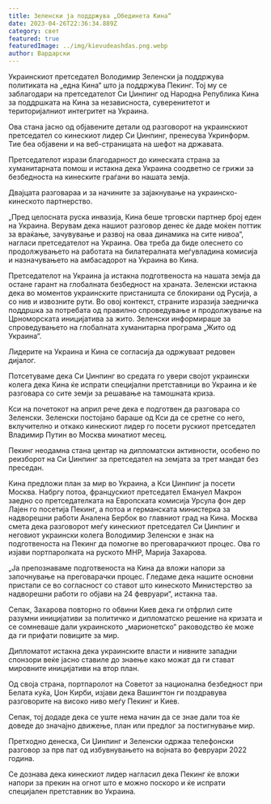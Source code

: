```yaml
---
title: Зеленски ја поддржува „Обединета Кина“
date: 2023-04-26T22:36:34.889Z
category: свет
featured: true
featuredImage: ../img/kievudeashdas.png.webp
author: Вардарски
---
```


Украинскиот претседател Володимир Зеленски ја поддржува политиката на „една Кина“ што ја поддржува Пекинг. Тој му се заблагодари на претседателот Си Џинпинг од Народна Република Кина за поддршката на Кина за независноста, суверенитетот и територијалниот интегритет на Украина.

Ова стана јасно од објавените детали од разговорот на украинскиот претседател со кинескиот лидер Си Џинпинг, пренесува Укринформ. Тие беа објавени и на веб-страницата на шефот на државата.

Претседателот изрази благодарност до кинеската страна за хуманитарната помош и истакна дека Украина соодветно се грижи за безбедноста на кинеските граѓани во нашата земја.

Двајцата разговараа и за начините за зајакнување на украинско-кинеското партнерство.

„Пред целосната руска инвазија, Кина беше трговски партнер број еден на Украина. Верувам дека нашиот разговор денес ќе даде моќен поттик за враќање, зачувување и развој на оваа динамика на сите нивоа“, нагласи претседателот на Украина. Ова треба да биде олеснето со продолжувањето на работата на билатералната меѓувладина комисија и назначувањето на амбасадорот на Украина во Кина.

Претседателот на Украина ја истакна подготвеноста на нашата земја да остане гарант на глобалната безбедност на храната. Зеленски истакна дека во моментов украинските пристаништа се блокирани од Русија, а со нив и извозните рути. Во овој контекст, страните изразија заедничка поддршка за потребата од правилно спроведување и продолжување на Црноморската иницијатива за жито. Зеленски информираше за спроведувањето на глобалната хуманитарна програма „Жито од Украина“.

Лидерите на Украина и Кина се согласија да одржуваат редовен дијалог.

Потсетуваме дека Си Џинпинг во средата го увери својот украински колега дека Кина ќе испрати специјални претставници во Украина и ќе разговара со сите земји за решавање на тамошната криза.

Кси на почетокот на април рече дека е подготвен да разговара со Зеленски. Зеленски постојано бараше од Кси да се сретне со него, вклучително и откако кинескиот лидер го посети рускиот претседател Владимир Путин во Москва минатиот месец.

Пекинг неодамна стана центар на дипломатски активности, особено по реизборот на Си Џинпинг за претседател на земјата за трет мандат без преседан.

Кина предложи план за мир во Украина, а Кси Џинпинг ја посети Москва. Набргу потоа, францускиот претседател Емануел Макрон заедно со претседателката на Европската комисија Урсула фон дер Лајен го посетија Пекинг, а потоа и германската министерка за надворешни работи Аналена Бербок во главниот град на Кина.
Москва смета дека разговорот меѓу кинескиот претседател Си Џинпинг и неговиот украински колега Володимир Зеленски е знак на подготвеноста на Пекинг да помогне во преговарачкиот процес. Ова го изјави портпаролката на руското МНР, Марија Захарова.

„Ја препознаваме подготвеноста на Кина да вложи напори за започнување на преговарачки процес. Гледаме дека нашите основни пристапи се во согласност со ставот што кинеското Министерство за надворешни работи го објави на 24 февруари“, истакна таа.

Сепак, Захарова повторно го обвини Киев дека ги отфрлил сите разумни иницијативи за политичко и дипломатско решение на кризата и се сомневаше дали украинското „марионетско“ раководство ќе може да ги прифати повиците за мир.

Дипломатот истакна дека украинските власти и нивните западни спонзори веќе јасно ставиле до знаење како можат да ги стават мировните иницијативи на втор план.

Од своја страна, портпаролот на Советот за национална безбедност при Белата куќа, Џон Кирби, изјави дека Вашингтон ги поздравува разговорите на високо ниво меѓу Пекинг и Киев.

Сепак, тој додаде дека се уште нема начин да се знае дали тоа ќе доведе до значајно движење, план или предлог за постигнување мир.

Претходно денеска, Си Џинпинг и Зеленски одржаа телефонски разговор за прв пат од избувнувањето на војната во февруари 2022 година.

Се дознава дека кинескиот лидер нагласил дека Пекинг ќе вложи напори за прекин на огнот што е можно поскоро и ќе испрати специјален претставник во Украина.
